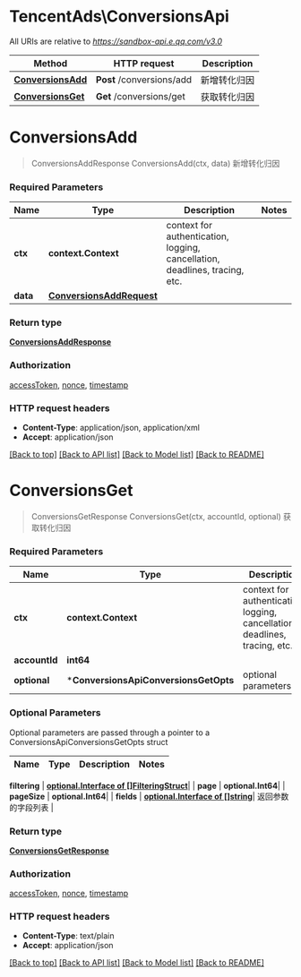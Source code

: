 # TencentAds\ConversionsApi

All URIs are relative to *https://sandbox-api.e.qq.com/v3.0*

Method | HTTP request | Description
------------- | ------------- | -------------
[**ConversionsAdd**](ConversionsApi.md#ConversionsAdd) | **Post** /conversions/add | 新增转化归因
[**ConversionsGet**](ConversionsApi.md#ConversionsGet) | **Get** /conversions/get | 获取转化归因


# **ConversionsAdd**
> ConversionsAddResponse ConversionsAdd(ctx, data)
新增转化归因

### Required Parameters

Name | Type | Description  | Notes
------------- | ------------- | ------------- | -------------
 **ctx** | **context.Context** | context for authentication, logging, cancellation, deadlines, tracing, etc.
  **data** | [**ConversionsAddRequest**](ConversionsAddRequest.md)|  | 

### Return type

[**ConversionsAddResponse**](ConversionsAddResponse.md)

### Authorization

[accessToken](../README.md#accessToken), [nonce](../README.md#nonce), [timestamp](../README.md#timestamp)

### HTTP request headers

 - **Content-Type**: application/json, application/xml
 - **Accept**: application/json

[[Back to top]](#) [[Back to API list]](../README.md#documentation-for-api-endpoints) [[Back to Model list]](../README.md#documentation-for-models) [[Back to README]](../README.md)

# **ConversionsGet**
> ConversionsGetResponse ConversionsGet(ctx, accountId, optional)
获取转化归因

### Required Parameters

Name | Type | Description  | Notes
------------- | ------------- | ------------- | -------------
 **ctx** | **context.Context** | context for authentication, logging, cancellation, deadlines, tracing, etc.
  **accountId** | **int64**|  | 
 **optional** | ***ConversionsApiConversionsGetOpts** | optional parameters | nil if no parameters

### Optional Parameters
Optional parameters are passed through a pointer to a ConversionsApiConversionsGetOpts struct

Name | Type | Description  | Notes
------------- | ------------- | ------------- | -------------

 **filtering** | [**optional.Interface of []FilteringStruct**](FilteringStruct.md)|  | 
 **page** | **optional.Int64**|  | 
 **pageSize** | **optional.Int64**|  | 
 **fields** | [**optional.Interface of []string**](string.md)| 返回参数的字段列表 | 

### Return type

[**ConversionsGetResponse**](ConversionsGetResponse.md)

### Authorization

[accessToken](../README.md#accessToken), [nonce](../README.md#nonce), [timestamp](../README.md#timestamp)

### HTTP request headers

 - **Content-Type**: text/plain
 - **Accept**: application/json

[[Back to top]](#) [[Back to API list]](../README.md#documentation-for-api-endpoints) [[Back to Model list]](../README.md#documentation-for-models) [[Back to README]](../README.md)

